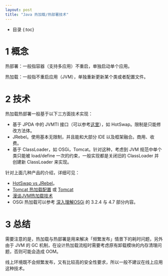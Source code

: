 ```yaml
---
layout: post
title: "Java 热加载/热部署技术"
---
```


* 目录
{:toc}

# 1 概念

热部署：一般指容器（支持多应用）不重启，单独启动单个应用。

热加载：一般指不重启应用（JVM），单独重新更新某个类或者配置文件。

# 2 技术


热加载热部署一般基于以下三方面技术实现：

* 基于 JPDA 中的 JVMTI 接口（可以参考[这里](https://younghz.github.io/java-debug-architecture)），如 HotSwap。限制是只能修改方法体。
* JRebel。使用基本无限制，并且能和大部分 IDE 以及框架融合。商用、收费。
* 基于 ClassLoader，如 OSGi，Tomcat。针对这种，考虑到 JVM 规范中单个类只能被 load/define 一次的约束，一般实现都是关闭旧的 ClassLoader 并创建新 ClassLoader 来实现。

针对上面几种产品的介绍，详细可见：
* [HotSwap vs JRebel](https://jrebel.com/rebellabs/reloading_java_classes_401_hotswap_jrebel/)。
* [Tomcat 热加载配置](http://www.importnew.com/26156.html)  或 [Tomcat](https://tomcat.apache.org/tomcat-9.0-doc/config/context.html)
* [漫谈JVM热加载技术](https://yq.aliyun.com/articles/65023)
* OSGi 热加载可以参考 [深入理解OSGi](https://book.douban.com/subject/21324330/) 的 3.2.4 与 4.7 部分内容。

# 3 总结

需要注意的是，热加载与热部署是用来解决「频繁发布」情景下的耗时问题，另外由于 JVM 的 GC 机制，在设计热加载流程时需要考虑原有卸载模块的内存清理问题，否则可能会造成 OOM。

线上环境既不会频繁发布，又有比较高的安全性要求，所以一般不建议在线上应用这种技术。